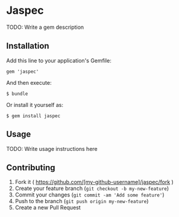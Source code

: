 # Jaspec

TODO: Write a gem description

## Installation

Add this line to your application's Gemfile:

    gem 'jaspec'

And then execute:

    $ bundle

Or install it yourself as:

    $ gem install jaspec

## Usage

TODO: Write usage instructions here

## Contributing

1. Fork it ( https://github.com/[my-github-username]/jaspec/fork )
2. Create your feature branch (`git checkout -b my-new-feature`)
3. Commit your changes (`git commit -am 'Add some feature'`)
4. Push to the branch (`git push origin my-new-feature`)
5. Create a new Pull Request
